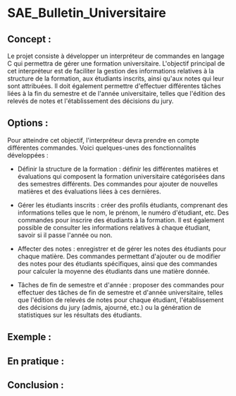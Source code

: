 # SAE_Bulletin_Universitaire


Concept :
-

Le projet consiste à développer un interpréteur de commandes en langage C qui permettra de gérer une formation universitaire. 
L'objectif principal de cet interpréteur est de faciliter la gestion des informations relatives à la structure de la formation, aux étudiants inscrits, ainsi qu'aux notes qui leur sont attribuées. 
Il doit également permettre d'effectuer différentes tâches liées à la fin du semestre et de l'année universitaire, telles que l'édition des relevés de notes et l'établissement des décisions du jury.

Options :
-

Pour atteindre cet objectif, l'interpréteur devra prendre en compte différentes commandes. Voici quelques-unes des fonctionnalités développées :

- Définir la structure de la formation : définir les différentes matières et évaluations qui composent la formation universitaire catégorisées dans des semestres différents. Des commandes pour ajouter de nouvelles matières et des évaluations liées à ces dernières.

- Gérer les étudiants inscrits : créer des profils étudiants, comprenant des informations telles que le nom, le prénom, le numéro d'étudiant, etc. Des commandes pour inscrire des étudiants à la formation. Il est également possible de consulter les informations relatives à chaque étudiant, savoir si il passe l'année ou non.

- Affecter des notes : enregistrer et de gérer les notes des étudiants pour chaque matière. Des commandes permettant d'ajouter ou de modifier des notes pour des étudiants spécifiques, ainsi que des commandes pour calculer la moyenne des étudiants dans une matière donnée.

- Tâches de fin de semestre et d'année : proposer des commandes pour effectuer des tâches de fin de semestre et d'année universitaire, telles que l'édition de relevés de notes pour chaque étudiant, l'établissement des décisions du jury (admis, ajourné, etc.) ou la génération de statistiques sur les résultats des étudiants.



Exemple :
-


En pratique :
-

Conclusion :
-
